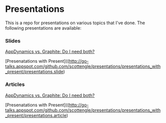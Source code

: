 # Presentations

This is a repo for presentations on various topics that I've done. The following presentations are available:

### Slides

[AppDynamics vs. Graphite: Do I need both?](http://go-talks.appspot.com/github.com/scottengle/presentations/appd_vs_graphite/appd_vs_graphite.slide)

[Presenatations with Present]((http://go-talks.appspot.com/github.com/scottengle/presentations/presentations_with_present/presentations.slide)

### Articles

[AppDynamics vs. Graphite: Do I need both?](http://go-talks.appspot.com/github.com/scottengle/presentations/appd_vs_graphite/appd_vs_graphite.article)

[Presenatations with Present]((http://go-talks.appspot.com/github.com/scottengle/presentations/presentations_with_present/presentations.article)